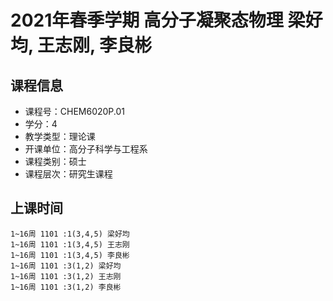 # 2021年春季学期 高分子凝聚态物理 梁好均, 王志刚, 李良彬






## 课程信息

- 课程号：CHEM6020P.01
- 学分：4
- 教学类型：理论课
- 开课单位：高分子科学与工程系
- 课程类别：硕士
- 课程层次：研究生课程

## 上课时间

```
1~16周 1101 :1(3,4,5) 梁好均
1~16周 1101 :1(3,4,5) 王志刚
1~16周 1101 :1(3,4,5) 李良彬
1~16周 1101 :3(1,2) 梁好均
1~16周 1101 :3(1,2) 王志刚
1~16周 1101 :3(1,2) 李良彬
```

